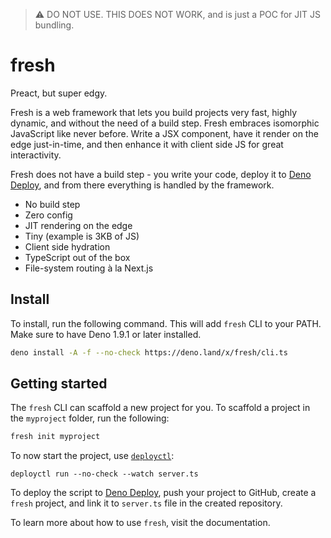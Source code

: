 > :warning: DO NOT USE. THIS DOES NOT WORK, and is just a POC for JIT JS
> bundling.

# fresh

Preact, but super edgy.

Fresh is a web framework that lets you build projects very fast, highly dynamic,
and without the need of a build step. Fresh embraces isomorphic JavaScript like
never before. Write a JSX component, have it render on the edge just-in-time,
and then enhance it with client side JS for great interactivity.

Fresh does not have a build step - you write your code, deploy it to 
[Deno Deploy](https://deno.com/deploy), and from there everything is handled by
the framework.

- No build step
- Zero config
- JIT rendering on the edge
- Tiny (example is 3KB of JS)
- Client side hydration
- TypeScript out of the box
- File-system routing à la Next.js

## Install

To install, run the following command. This will add `fresh` CLI to your PATH.
Make sure to have Deno 1.9.1 or later installed.

```sh
deno install -A -f --no-check https://deno.land/x/fresh/cli.ts
```

## Getting started

The `fresh` CLI can scaffold a new project for you. To scaffold a project in the
`myproject` folder, run the following:

```sh
fresh init myproject
```

To now start the project, use [`deployctl`](https://deno.land/x/deploy):

```
deployctl run --no-check --watch server.ts
```

To deploy the script to [Deno Deploy](https://deno.com/deploy), push your
project to GitHub, create a `fresh` project, and link it to `server.ts` file in
the created repository.

To learn more about how to use `fresh`, visit the documentation.
